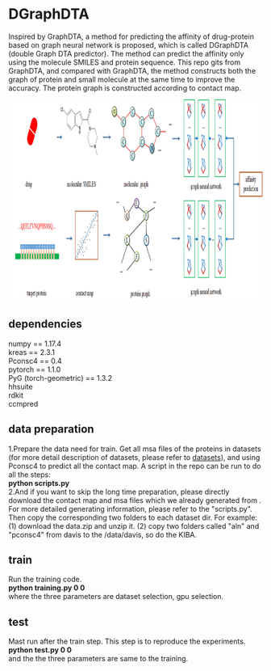 # DGraphDTA
Inspired by GraphDTA, a method for predicting the affinity of drug-protein based on graph neural network is proposed, which is called DGraphDTA (double Graph DTA predictor). The method can predict the affinity only using the molecule SMILES and protein sequence. This repo gits from GraphDTA, and compared with GraphDTA, the method constructs both the graph of protein and small molecule at the same time to improve the accuracy. The protein graph is constructed according to contact map.

<div align=center><img width="900" height="400" src="https://github.com/595693085/DGraphDTA/blob/master/figures/architecture.png"/></div>

## dependencies
numpy == 1.17.4 <br>
kreas == 2.3.1 <br>
Pconsc4 == 0.4 <br>
pytorch == 1.1.0 <br>
PyG (torch-geometric) == 1.3.2 <br>
hhsuite <br>
rdkit <br>
ccmpred <br>

## data preparation
1.Prepare the data need for train. Get all msa files of the proteins in datasets (for more detail description of datasets, please refer to [datasets](https://github.com/hkmztrk/DeepDTA/blob/master/data/README.md)), and using Pconsc4 to predict all the contact map. A script in the repo can be run to do all the steps: <br>
**python scripts.py** <br>
2.And if you want to skip the long time preparation, please directly download the contact map and msa files which we already generated from . For more detailed generating information, please refer to the "scripts.py". Then copy the corresponding two folders to each dataset dir. For example:  <br>
(1) download the data.zip and unzip it.
(2) copy two folders called "aln" and "pconsc4" from davis to the /data/davis, so do the KIBA.


## train 
Run the training code. <br>
**python training.py 0 0** <br>
where the three parameters are dataset selection, gpu selection.

## test
Mast run after the train step. This step is to reproduce the experiments. <br>
**python test.py 0 0** <br>
and the the three parameters are same to the training.

